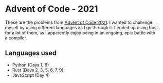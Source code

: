 # Advent of Code - 2021

These are the problems from [Advent of Code 2021](https://adventofcode.com/2021). I wanted to challenge myself
by using different languages as I go through it. I ended up using Rust for a lot of them, as I apparently enjoy
being in an ongoing, epic battle with a compiler.

## Languages used
 - Python (Days 1, 8)
 - Rust (Days 2, 3, 5, 6, 7, 9)
 - JavaScript (Day 4)
